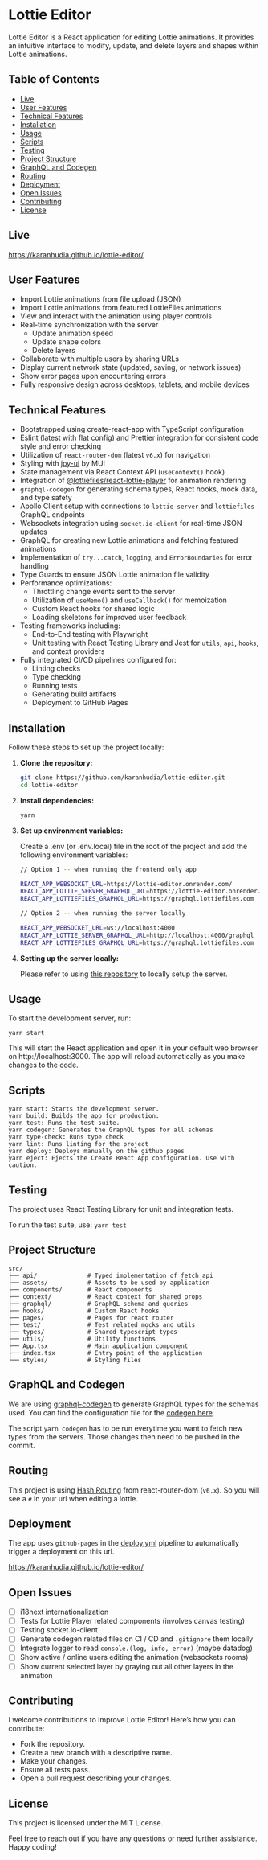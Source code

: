 # Lottie Editor

Lottie Editor is a React application for editing Lottie animations. 
It provides an intuitive interface to modify, update, and delete layers and shapes within Lottie animations.

## Table of Contents

- [Live](#live)
- [User Features](#user-features)
- [Technical Features](#technical-features)
- [Installation](#installation)
- [Usage](#usage)
- [Scripts](#scripts)
- [Testing](#testing)
- [Project Structure](#project-structure)
- [GraphQL and Codegen](#graphql-and-codegen)
- [Routing](#routing)
- [Deployment](#deployment)
- [Open Issues](#open-issues)
- [Contributing](#contributing)
- [License](#license)

## Live

https://karanhudia.github.io/lottie-editor/

## User Features

- Import Lottie animations from file upload (JSON)
- Import Lottie animations from featured LottieFiles animations
- View and interact with the animation using player controls
- Real-time synchronization with the server
  - Update animation speed
  - Update shape colors
  - Delete layers
- Collaborate with multiple users by sharing URLs
- Display current network state (updated, saving, or network issues)
- Show error pages upon encountering errors
- Fully responsive design across desktops, tablets, and mobile devices

## Technical Features

- Bootstrapped using create-react-app with TypeScript configuration
- Eslint (latest with flat config) and Prettier integration for consistent code style and error checking
- Utilization of `react-router-dom` (latest `v6.x`) for navigation
- Styling with [joy-ui](https://mui.com/joy-ui/getting-started/) by MUI
- State management via React Context API (`useContext()` hook)
- Integration of [@lottiefiles/react-lottie-player](https://www.npmjs.com/package/@lottiefiles/react-lottie-player) for animation rendering
- `graphql-codegen` for generating schema types, React hooks, mock data, and type safety
- Apollo Client setup with connections to `lottie-server` and `lottiefiles` GraphQL endpoints
- Websockets integration using `socket.io-client` for real-time JSON updates
- GraphQL for creating new Lottie animations and fetching featured animations
- Implementation of `try...catch`, `logging`, and `ErrorBoundaries` for error handling
- Type Guards to ensure JSON Lottie animation file validity
- Performance optimizations:
  - Throttling change events sent to the server
  - Utilization of `useMemo()` and `useCallback()` for memoization
  - Custom React hooks for shared logic
  - Loading skeletons for improved user feedback
- Testing frameworks including:
  - End-to-End testing with Playwright
  - Unit testing with React Testing Library and Jest for `utils`, `api`, `hooks`, and context providers
- Fully integrated CI/CD pipelines configured for:
  - Linting checks 
  - Type checking
  - Running tests
  - Generating build artifacts
  - Deployment to GitHub Pages

## Installation

Follow these steps to set up the project locally:

1. **Clone the repository:**
   ```sh
   git clone https://github.com/karanhudia/lottie-editor.git
   cd lottie-editor

2. **Install dependencies:**

   ```sh
   yarn
   
3. **Set up environment variables:**

   Create a .env (or .env.local) file in the root of the project and add the following environment variables:

   ```sh
   // Option 1 -- when running the frontend only app
   
   REACT_APP_WEBSOCKET_URL=https://lottie-editor.onrender.com/
   REACT_APP_LOTTIE_SERVER_GRAPHQL_URL=https://lottie-editor.onrender.com/graphql
   REACT_APP_LOTTIEFILES_GRAPHQL_URL=https://graphql.lottiefiles.com
   
   // Option 2 -- when running the server locally
   
   REACT_APP_WEBSOCKET_URL=ws://localhost:4000
   REACT_APP_LOTTIE_SERVER_GRAPHQL_URL=http://localhost:4000/graphql
   REACT_APP_LOTTIEFILES_GRAPHQL_URL=https://graphql.lottiefiles.com

4. **Setting up the server locally:**
   
   Please refer to using [this repository](https://github.com/karanhudia/lottie-server) to locally setup the server.

## Usage

   To start the development server, run:

   ```
   yarn start
   ```
   
   This will start the React application and open it in your default web browser on http://localhost:3000. 
   The app will reload automatically as you make changes to the code.

## Scripts

   ```
   yarn start: Starts the development server.
   yarn build: Builds the app for production.
   yarn test: Runs the test suite.
   yarn codegen: Generates the GraphQL types for all schemas
   yarn type-check: Runs type check
   yarn lint: Runs linting for the project
   yarn deploy: Deploys manually on the github pages
   yarn eject: Ejects the Create React App configuration. Use with caution.
   ```

## Testing

   The project uses React Testing Library for unit and integration tests.

   To run the test suite, use: ```yarn test```

## Project Structure
   
   ```text
   src/
   ├── api/              # Typed implementation of fetch api
   ├── assets/           # Assets to be used by application
   ├── components/       # React components
   ├── context/          # React context for shared props
   ├── graphql/          # GraphQL schema and queries
   ├── hooks/            # Custom React hooks
   ├── pages/            # Pages for react router
   ├── test/             # Test related mocks and utils
   ├── types/            # Shared typescript types
   ├── utils/            # Utility functions
   ├── App.tsx           # Main application component
   ├── index.tsx         # Entry point of the application
   └── styles/           # Styling files
   ```

## GraphQL and Codegen

   We are using [graphql-codegen](https://the-guild.dev/graphql/codegen) to generate GraphQL types for the schemas used.
   You can find the configuration file for the [codegen here](https://github.com/karanhudia/lottie-editor/blob/main/codegen.ts). 

   The script ```yarn codegen``` has to be run everytime you want to fetch new types from the servers. Those changes then need to be pushed in the commit. 

## Routing

   This project is using [Hash Routing](https://reactrouter.com/en/main/router-components/hash-router) from react-router-dom (`v6.x`).
   So you will see a `#` in your url when editing a lottie.

## Deployment

   The app uses `github-pages` in the [deploy.yml](https://github.com/karanhudia/lottie-editor/blob/main/.github/workflows/deploy.yml) 
   pipeline to automatically trigger a deployment on this url.

   https://karanhudia.github.io/lottie-editor/

## Open Issues

   - [ ] i18next internationalization
   - [ ] Tests for Lottie Player related components (involves canvas testing)
   - [ ] Testing socket.io-client
   - [ ] Generate codegen related files on CI / CD and `.gitignore` them locally
   - [ ] Integrate logger to read `console.(log, info, error)` (maybe datadog)
   - [ ] Show active / online users editing the animation (websockets rooms) 
   - [ ] Show current selected layer by graying out all other layers in the animation
   
## Contributing

   I welcome contributions to improve Lottie Editor! Here’s how you can contribute:

   - Fork the repository.
   - Create a new branch with a descriptive name.
   - Make your changes.
   - Ensure all tests pass.
   - Open a pull request describing your changes.

## License

   This project is licensed under the MIT License.

   Feel free to reach out if you have any questions or need further assistance. Happy coding!
